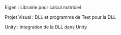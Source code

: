 Eigen : Librairie pour calcul matriciel

Projet Visual : DLL et programme de Test pour la DLL

Unity : Integration de la DLL dans Unity
